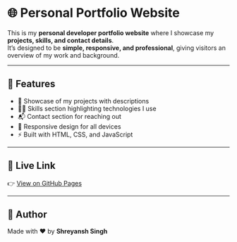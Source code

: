 # 🌐 Personal Portfolio Website  

This is my **personal developer portfolio website** where I showcase my **projects, skills, and contact details**.  
It’s designed to be **simple, responsive, and professional**, giving visitors an overview of my work and background.  

---

## 🚀 Features
- 📂 Showcase of my projects with descriptions  
- 👨‍💻 Skills section highlighting technologies I use  
- 📬 Contact section for reaching out  
- 🎨 Responsive design for all devices  
- ⚡ Built with HTML, CSS, and JavaScript  

---
## 🚀 Live Link
👉 [View on GitHub Pages](https://shreyansh157.github.io/personal-portfolio/)  

---

## 👤 Author
Made with ❤️ by **Shreyansh Singh**
